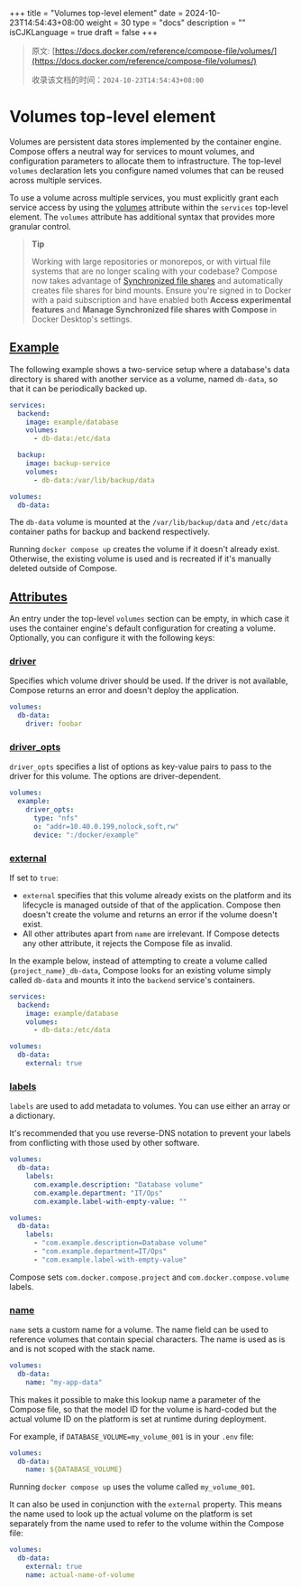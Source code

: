 +++
title = "Volumes top-level element"
date = 2024-10-23T14:54:43+08:00
weight = 30
type = "docs"
description = ""
isCJKLanguage = true
draft = false
+++

> 原文: [https://docs.docker.com/reference/compose-file/volumes/](https://docs.docker.com/reference/compose-file/volumes/)
>
> 收录该文档的时间：`2024-10-23T14:54:43+08:00`

# Volumes top-level element

Volumes are persistent data stores implemented by the container engine. Compose offers a neutral way for services to mount volumes, and configuration parameters to allocate them to infrastructure. The top-level `volumes` declaration lets you configure named volumes that can be reused across multiple services.

To use a volume across multiple services, you must explicitly grant each service access by using the [volumes](https://docs.docker.com/reference/compose-file/services/#volumes) attribute within the `services` top-level element. The `volumes` attribute has additional syntax that provides more granular control.

> **Tip**
>
> 
>
> Working with large repositories or monorepos, or with virtual file systems that are no longer scaling with your codebase? Compose now takes advantage of [Synchronized file shares](https://docs.docker.com/desktop/synchronized-file-sharing/) and automatically creates file shares for bind mounts. Ensure you're signed in to Docker with a paid subscription and have enabled both **Access experimental features** and **Manage Synchronized file shares with Compose** in Docker Desktop's settings.

## [Example](https://docs.docker.com/reference/compose-file/volumes/#example)

The following example shows a two-service setup where a database's data directory is shared with another service as a volume, named `db-data`, so that it can be periodically backed up.



```yml
services:
  backend:
    image: example/database
    volumes:
      - db-data:/etc/data

  backup:
    image: backup-service
    volumes:
      - db-data:/var/lib/backup/data

volumes:
  db-data:
```

The `db-data` volume is mounted at the `/var/lib/backup/data` and `/etc/data` container paths for backup and backend respectively.

Running `docker compose up` creates the volume if it doesn't already exist. Otherwise, the existing volume is used and is recreated if it's manually deleted outside of Compose.

## [Attributes](https://docs.docker.com/reference/compose-file/volumes/#attributes)

An entry under the top-level `volumes` section can be empty, in which case it uses the container engine's default configuration for creating a volume. Optionally, you can configure it with the following keys:

### [driver](https://docs.docker.com/reference/compose-file/volumes/#driver)

Specifies which volume driver should be used. If the driver is not available, Compose returns an error and doesn't deploy the application.



```yml
volumes:
  db-data:
    driver: foobar
```

### [driver_opts](https://docs.docker.com/reference/compose-file/volumes/#driver_opts)

`driver_opts` specifies a list of options as key-value pairs to pass to the driver for this volume. The options are driver-dependent.



```yml
volumes:
  example:
    driver_opts:
      type: "nfs"
      o: "addr=10.40.0.199,nolock,soft,rw"
      device: ":/docker/example"
```

### [external](https://docs.docker.com/reference/compose-file/volumes/#external)

If set to `true`:

- `external` specifies that this volume already exists on the platform and its lifecycle is managed outside of that of the application. Compose then doesn't create the volume and returns an error if the volume doesn't exist.
- All other attributes apart from `name` are irrelevant. If Compose detects any other attribute, it rejects the Compose file as invalid.

In the example below, instead of attempting to create a volume called `{project_name}_db-data`, Compose looks for an existing volume simply called `db-data` and mounts it into the `backend` service's containers.



```yml
services:
  backend:
    image: example/database
    volumes:
      - db-data:/etc/data

volumes:
  db-data:
    external: true
```

### [labels](https://docs.docker.com/reference/compose-file/volumes/#labels)

`labels` are used to add metadata to volumes. You can use either an array or a dictionary.

It's recommended that you use reverse-DNS notation to prevent your labels from conflicting with those used by other software.



```yml
volumes:
  db-data:
    labels:
      com.example.description: "Database volume"
      com.example.department: "IT/Ops"
      com.example.label-with-empty-value: ""
```



```yml
volumes:
  db-data:
    labels:
      - "com.example.description=Database volume"
      - "com.example.department=IT/Ops"
      - "com.example.label-with-empty-value"
```

Compose sets `com.docker.compose.project` and `com.docker.compose.volume` labels.

### [name](https://docs.docker.com/reference/compose-file/volumes/#name)

`name` sets a custom name for a volume. The name field can be used to reference volumes that contain special characters. The name is used as is and is not scoped with the stack name.



```yml
volumes:
  db-data:
    name: "my-app-data"
```

This makes it possible to make this lookup name a parameter of the Compose file, so that the model ID for the volume is hard-coded but the actual volume ID on the platform is set at runtime during deployment.

For example, if `DATABASE_VOLUME=my_volume_001` is in your `.env` file:



```yml
volumes:
  db-data:
    name: ${DATABASE_VOLUME}
```

Running `docker compose up` uses the volume called `my_volume_001`.

It can also be used in conjunction with the `external` property. This means the name used to look up the actual volume on the platform is set separately from the name used to refer to the volume within the Compose file:



```yml
volumes:
  db-data:
    external: true
    name: actual-name-of-volume
```
